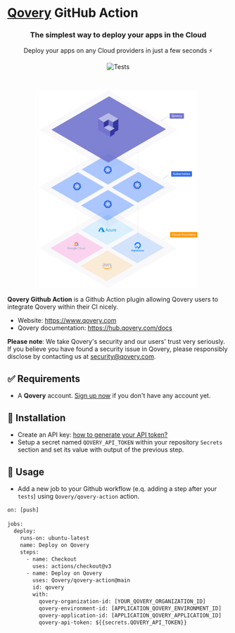 # [Qovery](https://www.qovery.com/) GitHub Action
<h3 align="center">The simplest way to deploy your apps in the Cloud</h3>
<p align="center">Deploy your apps on any Cloud providers in just a few seconds ⚡</p>

<p align="center">
<img src="https://github.com/Qovery/qovery-github-action/actions/workflows/test.yml/badge.svg?style=flat-square" alt="Tests">
</p>

<br />

<p align="center">
    <img src="https://raw.githubusercontent.com/Qovery/public-resources/master/qovery_kubernetes_cloudproviders.svg" height="450px" alt="Qovery stack on top of Kubernetes and Cloud providers" />
</p>

**Qovery Github Action** is a Github Action plugin allowing Qovery users to integrate Qovery within their CI nicely.

- Website: https://www.qovery.com
- Qovery documentation: https://hub.qovery.com/docs

**Please note**: We take Qovery's security and our users' trust very seriously. If you believe you have found a security issue in Qovery, please responsibly disclose by contacting us at security@qovery.com.

## ✅ Requirements
- A **Qovery** account. [Sign up now](https://start.qovery.com/) if you don't have any account yet.

## 📖 Installation
- Create an API key: [how to generate your API token?](https://hub.qovery.com/docs/using-qovery/interface/cli/#generate-api-token)
- Setup a secret named `QOVERY_API_TOKEN` within your repository `Secrets` section and set its value with output of the previous step.

## 🔌 Usage
- Add a new job to your Github workflow (e.q. adding a step after your `tests`) using `Qovery/qovery-action` action.
```
on: [push]

jobs:
  deploy:
    runs-on: ubuntu-latest
    name: Deploy on Qovery
    steps:
      - name: Checkout
        uses: actions/checkout@v3
      - name: Deploy on Qovery
        uses: Qovery/qovery-action@main
        id: qovery
        with:
          qovery-organization-id: [YOUR_QOVERY_ORGANIZATION_ID]
          qovery-environment-id: [APPLICATION_QOVERY_ENVIRONMENT_ID]
          qovery-application-id: [APPLICATION_QOVERY_APPLICATION_ID]
          qovery-api-token: ${{secrets.QOVERY_API_TOKEN}}
```
